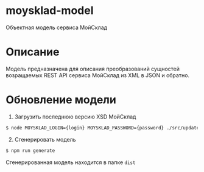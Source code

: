 moysklad-model
==============

Объектная модель сервиса МойСклад

# Описание

Модель предназначена для описания преобразований сущностей возращаемых REST API сервиса МойСклад из XML в JSON и обратно.

# Обновление модели

1. Загрузить последнюю версию XSD МойСклад

  ```bash
  $ node MOYSKLAD_LOGIN={login} MOYSKLAD_PASSWORD={password} ./src/update-xsd.js
  ```

2. Сгенерировать модель

  ```bash
  $ npm run generate
  ```

Сгенерированная модель находится в папке `dist`
